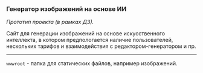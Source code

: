 
### Генератор изображений на основе ИИ

*Прототип проекта (в рамках ДЗ).*

Сайт для генерации изображений на основе искусственного интеллекта, в котором предпологается наличие пользователей, нескольких тарифов и взаимодействия с редактором-генератором и пр.

---
`wwwroot` - папка для статических файлов, например изображений.